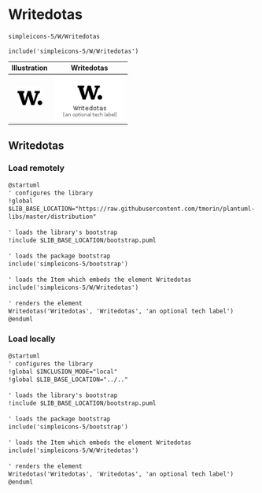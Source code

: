# Writedotas


```text
simpleicons-5/W/Writedotas
```

```text
include('simpleicons-5/W/Writedotas')
```



| Illustration | Writedotas |
| :---: | :---: |
| ![illustration for Illustration](../../simpleicons-5/W/Writedotas.png) | ![illustration for Writedotas](../../simpleicons-5/W/Writedotas.Local.png) |




## Writedotas

### Load remotely
```plantuml
@startuml
' configures the library
!global $LIB_BASE_LOCATION="https://raw.githubusercontent.com/tmorin/plantuml-libs/master/distribution"

' loads the library's bootstrap
!include $LIB_BASE_LOCATION/bootstrap.puml

' loads the package bootstrap
include('simpleicons-5/bootstrap')

' loads the Item which embeds the element Writedotas
include('simpleicons-5/W/Writedotas')

' renders the element
Writedotas('Writedotas', 'Writedotas', 'an optional tech label')
@enduml
```

### Load locally
```plantuml
@startuml
' configures the library
!global $INCLUSION_MODE="local"
!global $LIB_BASE_LOCATION="../.."

' loads the library's bootstrap
!include $LIB_BASE_LOCATION/bootstrap.puml

' loads the package bootstrap
include('simpleicons-5/bootstrap')

' loads the Item which embeds the element Writedotas
include('simpleicons-5/W/Writedotas')

' renders the element
Writedotas('Writedotas', 'Writedotas', 'an optional tech label')
@enduml
```

